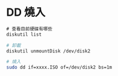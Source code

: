 # DD 燒入



```csharp
# 查看目前硬碟有哪些
diskutil list
```

```bash
# 卸載
diskutil unmountDisk /dev/disk2
```

```bash
# 燒入
sudo dd if=xxxx.ISO of=/dev/disk2 bs=1m
```



